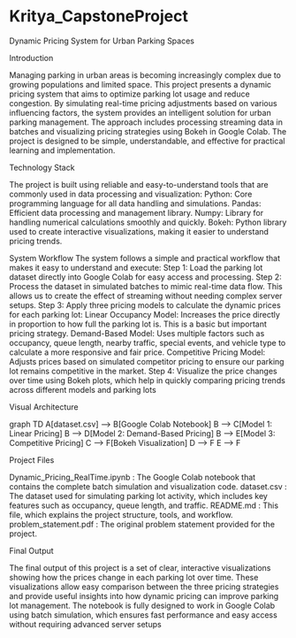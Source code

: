 # Kritya_CapstoneProject


Dynamic Pricing System for Urban Parking Spaces


Introduction

Managing parking in urban areas is becoming increasingly complex due to growing populations and limited
space. This project presents a dynamic pricing system that aims to optimize parking lot usage and reduce
congestion. By simulating real-time pricing adjustments based on various influencing factors, the system
provides an intelligent solution for urban parking management. The approach includes processing
streaming data in batches and visualizing pricing strategies using Bokeh in Google Colab. The project is
designed to be simple, understandable, and effective for practical learning and implementation.

Technology Stack

The project is built using reliable and easy-to-understand tools that are commonly used in data processing
and visualization:
Python: Core programming language for all data handling and simulations.
Pandas: Efficient data processing and management library.
Numpy: Library for handling numerical calculations smoothly and quickly.
Bokeh: Python library used to create interactive visualizations, making it easier to understand
pricing trends.

System Workflow
The system follows a simple and practical workflow that makes it easy to understand and execute:
Step 1: Load the parking lot dataset directly into Google Colab for easy access and processing.
Step 2: Process the dataset in simulated batches to mimic real-time data flow. This allows us to
create the effect of streaming without needing complex server setups.
Step 3: Apply three pricing models to calculate the dynamic prices for each parking lot:
Linear Occupancy Model: Increases the price directly in proportion to how full the parking lot is.
This is a basic but important pricing strategy.
Demand-Based Model: Uses multiple factors such as occupancy, queue length, nearby traffic,
special events, and vehicle type to calculate a more responsive and fair price.
Competitive Pricing Model: Adjusts prices based on simulated competitor pricing to ensure our
parking lot remains competitive in the market.
Step 4: Visualize the price changes over time using Bokeh plots, which help in quickly comparing
pricing trends across different models and parking lots



Visual Architecture

graph TD
 A[dataset.csv] --> B[Google Colab Notebook]
 B --> C[Model 1: Linear Pricing]
 B --> D[Model 2: Demand-Based Pricing]
 B --> E[Model 3: Competitive Pricing]
 C --> F[Bokeh Visualization]
 D --> F
 E --> F

Project Files

Dynamic_Pricing_RealTime.ipynb : The Google Colab notebook that contains the complete
batch simulation and visualization code.
dataset.csv : The dataset used for simulating parking lot activity, which includes key features
such as occupancy, queue length, and traffic.
README.md : This file, which explains the project structure, tools, and workflow.
problem_statement.pdf : The original problem statement provided for the project.


Final Output

The final output of this project is a set of clear, interactive visualizations showing how the prices change in
each parking lot over time. These visualizations allow easy comparison between the three pricing strategies
and provide useful insights into how dynamic pricing can improve parking lot management.
The notebook is fully designed to work in Google Colab using batch simulation, which ensures fast
performance and easy access without requiring advanced server setups

 
